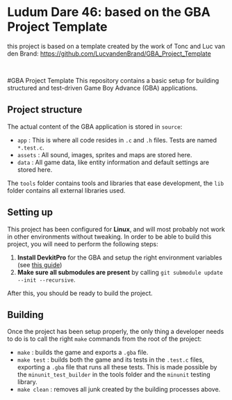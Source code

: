 # Ludum Dare 46: based on the GBA Project Template
this project is based on a template created by the work of Tonc and Luc van den Brand: https://github.com/LucvandenBrand/GBA_Project_Template

</br>

#GBA Project Template
This repository contains a basic setup for building structured and test-driven Game Boy Advance (GBA) applications.

## Project structure
The actual content of the GBA application is stored in `source`:

- `app` : This is where all code resides in `.c` and `.h` files. Tests are named `*.test.c`.
- `assets` : All sound, images, sprites and maps are stored here.
- `data` : All game data, like entity information and default settings are stored here.

The `tools` folder contains tools and libraries that ease development, the `lib` folder contains all external libraries used.

## Setting up
This project has been configured for **Linux**, and will most probably not work in other environments without tweaking.
In order to be able to build this project, you will need to perform the following steps:

1. **Install DevkitPro** for the GBA and setup the right environment variables (see [this guide](https://devkitpro.org/wiki/devkitPro_pacman))
2. **Make sure all submodules are present** by calling `git submodule update --init --recursive`.

After this, you should be ready to build the project.

## Building
Once the project has been setup properly, the only thing a developer needs to do is to call the right `make` commands from the root of the project:

- `make` : builds the game and exports a `.gba` file.
- `make test` : builds both the game and its tests in the `.test.c` files, exporting a `.gba` file that runs all these tests. This is made possible by the `minunit_test_builder` in the tools folder and the `minunit` testing library.
- `make clean` : removes all junk created by the building processes above.

